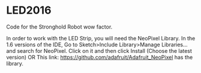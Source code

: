 # LED2016
Code for the Stronghold Robot wow factor.

In order to work with the LED Strip, you will need the NeoPixel Library.
In the 1.6 versions of the IDE, Go to Sketch>Include Library>Manage Libraries... and search for NeoPixel. Click on it and then click Install (Choose the latest version)
OR
This link: https://github.com/adafruit/Adafruit_NeoPixel has the library.
